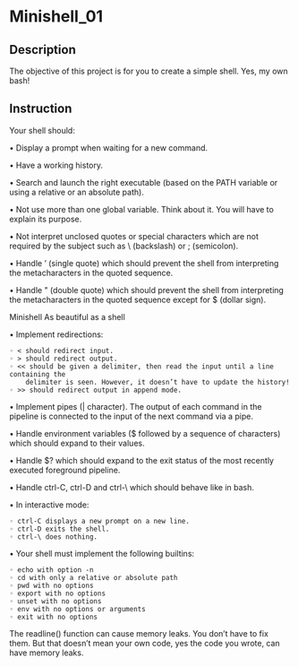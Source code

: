# Minishell_01

## Description
The objective of this project is for you to create a simple shell. Yes, my own bash!

## Instruction
Your shell should:

• Display a prompt when waiting for a new command.

• Have a working history.

• Search and launch the right executable (based on the PATH variable or using a
relative or an absolute path).

• Not use more than one global variable. Think about it. You will have to explain
its purpose.

• Not interpret unclosed quotes or special characters which are not required by the
subject such as \ (backslash) or ; (semicolon).

• Handle ’ (single quote) which should prevent the shell from interpreting the metacharacters in the quoted sequence.

• Handle " (double quote) which should prevent the shell from interpreting the metacharacters in the quoted sequence except for $ (dollar sign).

Minishell As beautiful as a shell

• Implement redirections:

	◦ < should redirect input.
	◦ > should redirect output.
	◦ << should be given a delimiter, then read the input until a line containing the
		delimiter is seen. However, it doesn’t have to update the history!
	◦ >> should redirect output in append mode.

• Implement pipes (| character). The output of each command in the pipeline is
connected to the input of the next command via a pipe.

• Handle environment variables ($ followed by a sequence of characters) which
should expand to their values.

• Handle $? which should expand to the exit status of the most recently executed
foreground pipeline.

• Handle ctrl-C, ctrl-D and ctrl-\ which should behave like in bash.

• In interactive mode:

	◦ ctrl-C displays a new prompt on a new line.
	◦ ctrl-D exits the shell.
	◦ ctrl-\ does nothing.

• Your shell must implement the following builtins:

	◦ echo with option -n
	◦ cd with only a relative or absolute path
	◦ pwd with no options
	◦ export with no options
	◦ unset with no options
	◦ env with no options or arguments
	◦ exit with no options

The readline() function can cause memory leaks. You don’t have to fix them. But
that doesn’t mean your own code, yes the code you wrote, can have memory
leaks.
